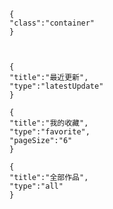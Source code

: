 ```@template/js/default
{
"class":"container"
}
```

```@wiki/js/personalHeader
```

```@wiki/js/personalStatics
```

```@wiki/js/workslist
{
"title":"最近更新",
"type":"latestUpdate"
}
```

```@wiki/js/workslist
{
"title":"我的收藏",
"type":"favorite",
"pageSize":"6"
}
```

```@wiki/js/workslist
{
"title":"全部作品",
"type":"all"
}
```